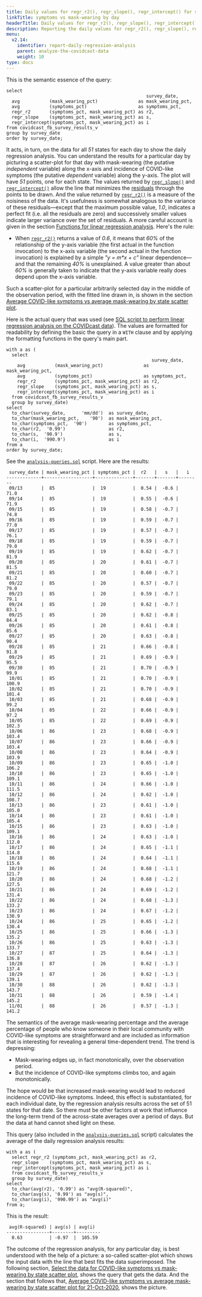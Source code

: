 ```yaml
---
title: Daily values for regr_r2(), regr_slope(), regr_intercept() for symptoms vs mask-wearing
linkTitle: symptoms vs mask-wearing by day
headerTitle: Daily values for regr_r2(), regr_slope(), regr_intercept() for symptoms vs mask-wearing
description: Reporting the daily values for regr_r2(), regr_slope(), regr_intercept() for symptoms vs mask-wearing
menu:
  v2.14:
    identifier: report-daily-regression-analysis
    parent: analyze-the-covidcast-data
    weight: 10
type: docs
---
```


This is the semantic essence of the query:

```plpgsql
select
                                                    survey_date,
  avg           (mask_wearing_pct)               as mask_wearing_pct,
  avg           (symptoms_pct)                   as symptoms_pct,
  regr_r2       (symptoms_pct, mask_wearing_pct) as r2,
  regr_slope    (symptoms_pct, mask_wearing_pct) as s,
  regr_intercept(symptoms_pct, mask_wearing_pct) as i
from covidcast_fb_survey_results_v
group by survey_date
order by survey_date;
```

It acts, in turn, on the data for all _51_ states for each day to show the daily regression analysis. You can understand the results for a particular day by picturing a scatter-plot for that day with mask-wearing (the putative _independent_ variable) along the x-axis and incidence of COVID-like symptoms (the putative _dependent_ variable) along the y-axis. The plot will have _51_ points, one for each state. The values returned by [`regr_slope()`](../../../function-syntax-semantics/linear-regression/regr/#regr-slope-regr-intercept) and [`regr_intercept()`](../../../function-syntax-semantics/linear-regression/regr/#regr-slope-regr-intercept) allow the line that minimizes the [residuals](https://statisticsbyjim.com/glossary/residuals/) through the points to be drawn. And the value returned by [`regr_r2()`](../../../function-syntax-semantics/linear-regression/regr/#regr-r2) is a measure of the noisiness of the data. It's usefulness is somewhat analogous to the variance of these residuals—except that the maximum possible value, _1.0_, indicates a perfect fit (i.e. all the residuals are zero) and successively smaller values indicate larger variance over the set of residuals. A more careful account is given in the section [Functions for linear regression analysis](../../../function-syntax-semantics/linear-regression/). Here's the rule:

- When [`regr_r2()`](../../../function-syntax-semantics/linear-regression/regr/#regr-r2) returns a value of _0.6_, it means that _60%_ of the relationship of the y-axis variable (the first actual in the function invocation) to the x-axis variable (the second actual in the function invocation) is explained by a simple _"y = m*x + c"_ linear dependence—and that the remaining _40%_ is unexplained. A value greater than about _60%_ is generally taken to indicate that the y-axis variable really does depend upon the x-axis variable.

Such a scatter-plot for a particular arbitrarily selected day in the middle of the observation period, with the fitted line drawn in, is shown in the section [Average COVID-like symptoms vs average mask-wearing by state scatter plot](../scatter-plot-for-2020-10-21/).

Here is the actual query that was used (see [SQL script to perform linear regression analysis on the COVIDcast data](../analysis-scripts/analysis-queries-sql/)). The values are formatted for readability by defining the basic the  query in a `WITH` clause and by applying the formatting functions in the query's main part.

```plpgsql
with a as (
  select
                                                      survey_date,
    avg           (mask_wearing_pct)               as mask_wearing_pct,
    avg           (symptoms_pct)                   as symptoms_pct,
    regr_r2       (symptoms_pct, mask_wearing_pct) as r2,
    regr_slope    (symptoms_pct, mask_wearing_pct) as s,
    regr_intercept(symptoms_pct, mask_wearing_pct) as i
  from covidcast_fb_survey_results_v
  group by survey_date)
select
  to_char(survey_date,      'mm/dd')  as survey_date,
  to_char(mask_wearing_pct,    '90')  as mask_wearing_pct,
  to_char(symptoms_pct,  '90')        as symptoms_pct,
  to_char(r2,  '0.99')                as r2,
  to_char(s,  '90.9')                 as s,
  to_char(i,  '990.9')                as i
from a
order by survey_date;
```

See the [`analysis-queries.sql`](./../analysis-scripts/analysis-queries-sql/) script. Here are the results:

```
 survey_date | mask_wearing_pct | symptoms_pct |  r2   |   s   |   i
-------------+------------------+--------------+-------+-------+--------
 09/13       |  85              |  19          |  0.54 |  -0.6 |   71.0
 09/14       |  85              |  19          |  0.55 |  -0.6 |   71.9
 09/15       |  85              |  19          |  0.58 |  -0.7 |   74.8
 09/16       |  85              |  19          |  0.59 |  -0.7 |   77.0
 09/17       |  85              |  19          |  0.57 |  -0.7 |   76.1
 09/18       |  85              |  19          |  0.59 |  -0.7 |   79.0
 09/19       |  85              |  19          |  0.62 |  -0.7 |   81.9
 09/20       |  85              |  20          |  0.61 |  -0.7 |   81.5
 09/21       |  85              |  20          |  0.60 |  -0.7 |   81.2
 09/22       |  85              |  20          |  0.57 |  -0.7 |   79.0
 09/23       |  85              |  20          |  0.59 |  -0.7 |   79.1
 09/24       |  85              |  20          |  0.62 |  -0.7 |   83.1
 09/25       |  85              |  20          |  0.62 |  -0.8 |   84.4
 09/26       |  85              |  20          |  0.61 |  -0.8 |   85.6
 09/27       |  85              |  20          |  0.63 |  -0.8 |   90.4
 09/28       |  85              |  21          |  0.66 |  -0.8 |   91.8
 09/29       |  85              |  21          |  0.69 |  -0.9 |   95.5
 09/30       |  85              |  21          |  0.70 |  -0.9 |   99.9
 10/01       |  85              |  21          |  0.70 |  -0.9 |  100.9
 10/02       |  85              |  21          |  0.70 |  -0.9 |  101.4
 10/03       |  85              |  21          |  0.68 |  -0.9 |   99.2
 10/04       |  85              |  22          |  0.66 |  -0.9 |   97.2
 10/05       |  85              |  22          |  0.69 |  -0.9 |  102.3
 10/06       |  86              |  23          |  0.68 |  -0.9 |  103.4
 10/07       |  86              |  23          |  0.66 |  -0.9 |  103.4
 10/08       |  86              |  23          |  0.64 |  -0.9 |  103.9
 10/09       |  86              |  23          |  0.65 |  -1.0 |  106.2
 10/10       |  86              |  23          |  0.65 |  -1.0 |  109.1
 10/11       |  86              |  24          |  0.66 |  -1.0 |  111.5
 10/12       |  86              |  24          |  0.62 |  -1.0 |  108.7
 10/13       |  86              |  23          |  0.61 |  -1.0 |  105.0
 10/14       |  86              |  23          |  0.61 |  -1.0 |  105.4
 10/15       |  86              |  23          |  0.63 |  -1.0 |  109.1
 10/16       |  86              |  24          |  0.63 |  -1.0 |  112.0
 10/17       |  86              |  24          |  0.65 |  -1.1 |  114.8
 10/18       |  86              |  24          |  0.64 |  -1.1 |  115.6
 10/19       |  86              |  24          |  0.68 |  -1.1 |  121.7
 10/20       |  86              |  24          |  0.68 |  -1.2 |  127.5
 10/21       |  86              |  24          |  0.69 |  -1.2 |  131.4
 10/22       |  86              |  24          |  0.68 |  -1.3 |  133.2
 10/23       |  86              |  24          |  0.67 |  -1.2 |  130.9
 10/24       |  86              |  25          |  0.65 |  -1.2 |  130.4
 10/25       |  86              |  25          |  0.66 |  -1.3 |  135.2
 10/26       |  86              |  25          |  0.63 |  -1.3 |  133.7
 10/27       |  87              |  25          |  0.64 |  -1.3 |  136.8
 10/28       |  87              |  26          |  0.62 |  -1.3 |  137.4
 10/29       |  87              |  26          |  0.62 |  -1.3 |  139.1
 10/30       |  88              |  26          |  0.62 |  -1.3 |  143.7
 10/31       |  88              |  26          |  0.59 |  -1.4 |  145.2
 11/01       |  88              |  26          |  0.57 |  -1.3 |  141.2
```

The semantics of the average mask-wearing percentage and the average percentage of people who know someone in their local community with COVID-like symptoms are straightforward and are included as information that is interesting for revealing a general time-dependent trend. The trend is depressing:

- Mask-wearing edges up, in fact monotonically, over the observation period.
- But the incidence of COVID-like symptoms climbs too, and again monotonically.

The hope would be that increased mask-wearing would lead to reduced incidence of COVID-like symptoms. Indeed, this effect is substantiated, for each individual date, by the regression analysis results across the set of 51 states for that date. So there must be other factors at work that influence the long-term trend of the across-state averages over a period of days. But the data at hand cannot shed light on these.

This query (also included in the [`analysis-queries.sql`](./../analysis-scripts/analysis-queries-sql/) script) calculates the average of the daily regression analysis results:

```plpgsql
with a as (
  select regr_r2 (symptoms_pct, mask_wearing_pct) as r2,
  regr_slope    (symptoms_pct, mask_wearing_pct) as s,
  regr_intercept(symptoms_pct, mask_wearing_pct) as i
  from covidcast_fb_survey_results_v
  group by survey_date)
select
  to_char(avg(r2), '0.99') as "avg(R-squared)",
  to_char(avg(s), '0.99') as "avg(s)",
  to_char(avg(i), '990.99') as "avg(i)"
from a;
```

This is the result:

```
 avg(R-squared) | avg(s) | avg(i)
----------------+--------+---------
  0.63          | -0.97  |  105.59
```

The outcome of the regression analysis, for any particular day, is best understood with the help of a picture: a so-called scatter-plot which shows the input data with the line that best fits the data superimposed. The following section, [Select the data for COVID-like symptoms vs mask-wearing by state scatter plot](../symptoms-vs-mask-wearing-by-state/), shows the query that gets the data. And the section that follows that, [Average COVID-like symptoms vs average mask-wearing by state scatter plot for 21-Oct-2020](../scatter-plot-for-2020-10-21/), shows the picture.
